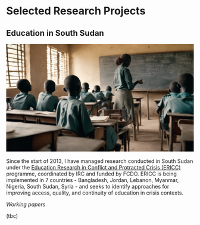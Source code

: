 # Selected Research Projects #
## Education in South Sudan ##
<a href="https://njwsn.github.io/pages/education-south-sudan"> <img src="images/education-ss-sd.png"/> </a>

Since the start of 2013, I have managed research conducted in South Sudan under the <a href="https://inee.org/data-evidence/ericc">Education Research in Conflict and Protracted Crisis (ERICC)</a> programme, coordinated by IRC and funded by FCDO. ERICC is being implemented in 7 countries - Bangladesh, Jordan, Lebanon, Myanmar, Nigeria, South Sudan, Syria - and seeks to identify approaches for improving access, quality, and continuity of education in crisis contexts.

_Working papers_

(tbc)



